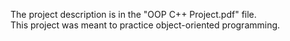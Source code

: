 The project description is in the "OOP C++ Project.pdf" file.
<br>
This project was meant to practice object-oriented programming.
